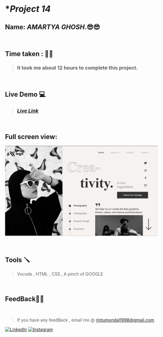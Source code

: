 # **Project 14*

## **Name:**  _AMARTYA GHOSH_.😎😎
<br>

## **Time taken :** ✍🏼

>### It took me about 12 hours to complete this project.
<br>

## **Live Demo**  💻 

>### _[**Live Link**](https://singular-croquembouche-97ab29.netlify.app)_

<br>

## Full screen view:
![desktop](./p14.png)


<br>


## **Tools** 🪛
>Vscode , HTML , CSS , A pinch of GOOGLE
<br>

## **FeedBack**🥷🏼

<br>

> If you have any feedBack , email me @
 rintumondal1998@gmail.com

[![LinkedIn][linkedin-shield]][linkedin-url]
[![Instagram][instagram-shield]][instagram-url]


[instagram-shield]: https://img.shields.io/badge/Instagram-%23E4405F.svg?style=for-the-badge&logo=Instagram&logoColor=white
[instagram-url]: https://www.instagram.com/rtiztic/

[linkedin-shield]: https://img.shields.io/badge/-LinkedIn-black.svg?style=for-the-badge&logo=linkedin&colorB=0B5FBB
[linkedin-url]: https://www.linkedin.com/in/amartya-ghosh-86a399193/